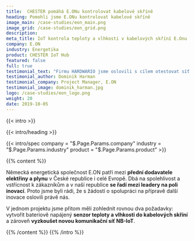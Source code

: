 ```yaml
---
title:  CHESTER pomáhá E.ONu kontrolovat kabelové skříně
heading: Pomohli jsme E.ONu kontrolovat kabelové skříně
image_main: /case-studies/eon_main.png
image_grid: /case-studies/eon_grid.png
description:
meta_title: IoT kontrola teploty a vlhkosti v kabelových skříní E.Onu | HARDWARIO případová studie
company: E.ON
industry: Energetika
product: CHESTER IoT Hub
featured: false
full: true
testimonial_text: "Firmu HARDWARIO jsme oslovili s cílem otestovat síť NB-IoT. V krátkém čase jsme navrhli řešení pro sledování klimatických podmínek v kabelových skříních a během 2 měsíců jsme měli naše vlastní zařízení v rukách. Těšíme se na další společné projekty."
testimonial_author: Dominik Harman
testimonial_company: Project Manager, E.ON
testimonial_image: dominik_harman.jpg
logo: /case-studies/eon_logo.png
weight: 20
date: 2019-10-05
---
```


{{< intro >}}

{{< intro/heading >}}

{{< intro/spec company = "$.Page.Params.company" industry = "$.Page.Params.industry" product = "$.Page.Params.product" >}}

{{% content %}}

Německá energetická společnost E.ON patří mezi **přední dodavatele elektřiny a plynu** v České republice i celé Evropě. Dbá na spolehlivost a vstřícnost k zákazníkům a v naší republice **se řadí mezi leadery na poli inovací**. Proto jsme byli rádi, že s žádostí o spolupráci na přípravě další inovace oslovili právě nás. 

V jednom projektu jsme přitom měli zohlednit rovnou dva požadavky: vytvořit bateriově napájený **senzor teploty a vlhkosti do kabelových skříní** a zároveň **vyzkoušet novou komunikační síť NB-IoT**.

{{% /content %}}
{{% /intro %}}
